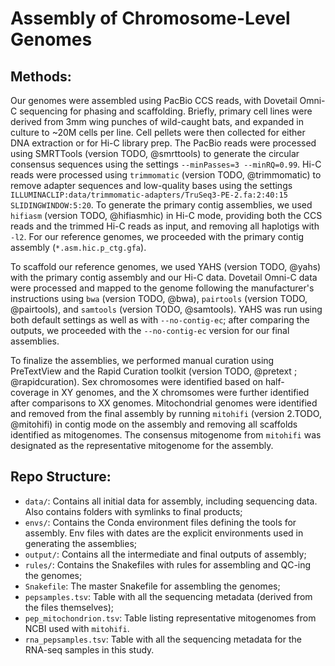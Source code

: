 Assembly of Chromosome-Level Genomes
====================================


Methods:
-------

Our genomes were assembled using PacBio CCS reads, with Dovetail Omni-C sequencing for phasing 
and scaffolding. Briefly, primary cell lines were derived from 3mm wing punches of wild-caught 
bats, and expanded in culture to ~20M cells per line. Cell pellets were then collected for either 
DNA extraction or for Hi-C library prep. The PacBio reads were processed using SMRTTools (version 
TODO, @smrttools) to generate the circular consensus sequences using the settings 
`--minPasses=3 --minRQ=0.99`. Hi-C reads were processed using `trimmomatic` (version TODO, 
@trimmomatic) to remove adapter sequences and low-quality bases using the settings 
`ILLUMINACLIP:data/trimmomatic-adapters/TruSeq3-PE-2.fa:2:40:15 SLIDINGWINDOW:5:20`.
To generate the primary contig assemblies, we used `hifiasm` (version TODO, @hifiasmhic) in Hi-C 
mode, providing both the CCS reads and the trimmed Hi-C reads as input, and removing all haplotigs 
with `-l2`. For our reference genomes, we proceeded with the primary contig assembly 
(`*.asm.hic.p_ctg.gfa`).

To scaffold our reference genomes, we used YAHS (version TODO, @yahs) with the primary contig 
assembly and our Hi-C data. Dovetail Omni-C data were processed and mapped to the genome following 
the manufacturer's instructions using `bwa` (version TODO, @bwa), `pairtools` (version TODO, 
@pairtools), and `samtools` (version TODO, @samtools). YAHS was run using both default settings as
well as with `--no-contig-ec`; after comparing the outputs, we proceeded with the `--no-contig-ec` 
version for our final assemblies. 

To finalize the assemblies, we performed manual curation using PreTextView and the Rapid Curation 
toolkit (version TODO, @pretext ; @rapidcuration). Sex chromosomes were identified based on half-
coverage in XY genomes, and the X chromsomes were further identified after comparisons to XX 
genomes. Mitochondrial genomes were identified and removed from the final assembly by running 
`mitohifi` (version 2.TODO, @mitohifi) in contig mode on the assembly and removing all scaffolds
identified as mitogenomes. The consensus mitogenome from `mitohifi` was designated as the 
representative mitogenome for the assembly. 


Repo Structure: 
---------------

- `data/`: Contains all initial data for assembly, including sequencing data. 
Also contains folders with symlinks to final products;
- `envs/`: Contains the Conda environment files defining the tools for assembly. 
Env files with dates are the explicit environments used in generating the assemblies;
- `output/`: Contains all the intermediate and final outputs of assembly;
- `rules/`: Contains the Snakefiles with rules for assembling and QC-ing the genomes;
- `Snakefile`: The master Snakefile for assembling the genomes;
- `pepsamples.tsv`: Table with all the sequencing metadata (derived from the files themselves);
- `pep_mitochondrion.tsv`: Table listing representative mitogenomes from NCBI used with `mitohifi`.
- `rna_pepsamples.tsv`: Table with all the sequencing metadata for the RNA-seq samples in this study.
